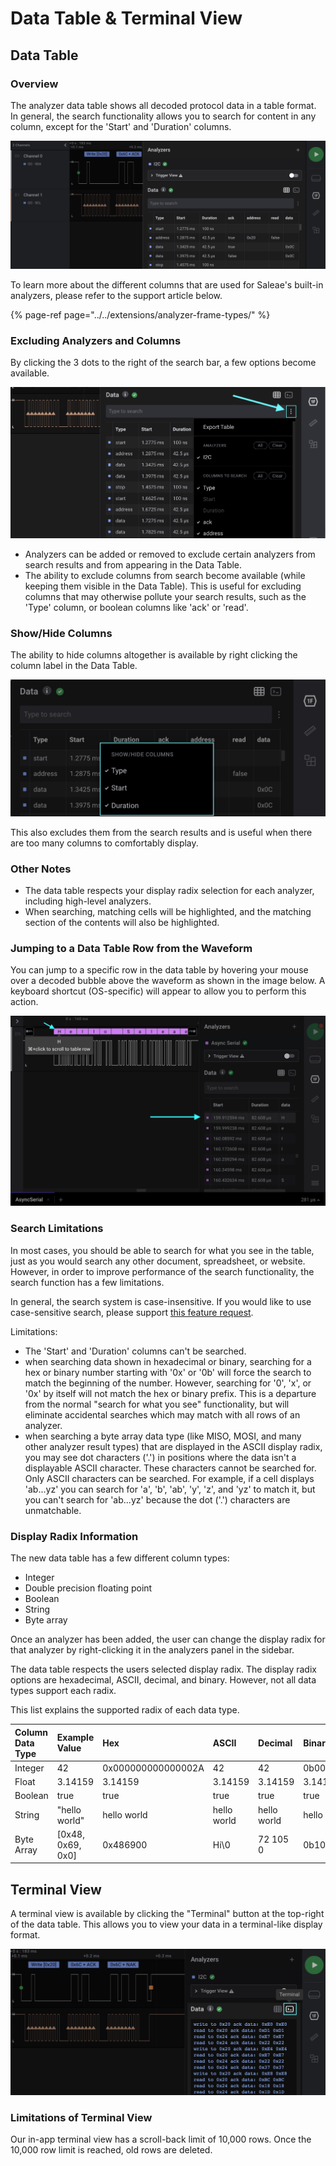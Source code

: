# Data Table & Terminal View

## Data Table

### Overview

The analyzer data table shows all decoded protocol data in a table format. In general, the search functionality allows you to search for content in any column, except for the 'Start' and 'Duration' columns.

![The Analyzer Data Table Displaying I2C data](../../.gitbook/assets/screen-shot-2021-07-14-at-5.33.57-pm.png)

To learn more about the different columns that are used for Saleae's built-in analyzers, please refer to the support article below.

{% page-ref page="../../extensions/analyzer-frame-types/" %}

### Excluding Analyzers and Columns

By clicking the 3 dots to the right of the search bar, a few options become available.

![Data Table options via 3 dots](../../.gitbook/assets/screen-shot-2021-07-14-at-5.36.33-pm.png)

* Analyzers can be added or removed to exclude certain analyzers from search results and from appearing in the Data Table. 
* The ability to exclude columns from search become available \(while keeping them visible in the Data Table\). This is useful for excluding columns that may otherwise pollute your search results, such as the 'Type' column, or boolean columns like 'ack' or 'read'.

### Show/Hide Columns

The ability to hide columns altogether is available by right clicking the column label in the Data Table.

![&quot;Show/Hide Columns&quot; Window via Right Clicking the Data Table Header](../../.gitbook/assets/screen-shot-2021-07-14-at-5.47.26-pm.png)

This also excludes them from the search results and is useful when there are too many columns to comfortably display. 

### Other Notes

* The data table respects your display radix selection for each analyzer, including high-level analyzers.
* When searching, matching cells will be highlighted, and the matching section of the contents will also be highlighted.

### Jumping to a Data Table Row from the Waveform

You can jump to a specific row in the data table by hovering your mouse over a decoded bubble above the waveform as shown in the image below. A keyboard shortcut \(OS-specific\) will appear to allow you to perform this action.

![Jumping to a Row in the Data Table](../../.gitbook/assets/screen-shot-2021-04-07-at-3.40.30-pm.png)

### Search Limitations

In most cases, you should be able to search for what you see in the table, just as you would search any other document, spreadsheet, or website. However, in order to improve performance of the search functionality, the search function has a few limitations.

In general, the search system is case-insensitive. If you would like to use case-sensitive search, please support [this feature request](https://saleae.upvoty.com/b/feature-requests/add-option-to-make-analyzer-data-table-search-case-sensitive).

Limitations:

* The 'Start' and 'Duration' columns can't be searched.
* when searching data shown in hexadecimal or binary, searching for a hex or binary number starting with '0x' or '0b' will force the search to match the beginning of the number. However, searching for '0', 'x', or '0x' by itself will not match the hex or binary prefix. This is a departure from the normal "search for what you see" functionality, but will eliminate accidental searches which may match with all rows of an analyzer.
* when searching a byte array data type \(like MISO, MOSI, and many other analyzer result types\) that are displayed in the ASCII display radix, you may see dot characters \('.'\) in positions where the data isn't a displayable ASCII character. These characters cannot be searched for. Only ASCII characters can be searched. For example, if a cell displays 'ab...yz' you can search for 'a', 'b', 'ab', 'y', 'z', and 'yz' to match it, but you can't search for 'ab...yz' because the dot \('.'\) characters are unmatchable.

### Display Radix Information

The new data table has a few different column types:

* Integer
* Double precision floating point
* Boolean
* String
* Byte array

Once an analyzer has been added, the user can change the display radix for that analyzer by right-clicking it in the analyzers panel in the sidebar.

The data table respects the users selected display radix. The display radix options are hexadecimal, ASCII, decimal, and binary. However, not all data types support each radix.

This list explains the supported radix of each data type.

| Column Data Type | Example Value | Hex | ASCII | Decimal | Binary |
| :--- | :--- | :--- | :--- | :--- | :--- |
| Integer | 42 | 0x000000000000002A | 42 | 42 | 0b0000000000000000000000000000000000000000000000000000000000101010 |
| Float | 3.14159 | 3.14159 | 3.14159 | 3.14159 | 3.14159 |
| Boolean | true | true | true | true | true |
| String | "hello world" | hello world | hello world | hello world | hello world |
| Byte Array | \[0x48, 0x69, 0x0\] | 0x486900 | Hi\0 | 72 105 0 | 0b1001000110100100000000 |

## Terminal View

A terminal view is available by clicking the "Terminal" button at the top-right of the data table. This allows you to view your data in a terminal-like display format.

![Terminal View showing I2C data](../../.gitbook/assets/screen-shot-2021-07-14-at-5.53.44-pm.png)

### Limitations of Terminal View

Our in-app terminal view has a scroll-back limit of 10,000 rows. Once the 10,000 row limit is reached, old rows are deleted.

